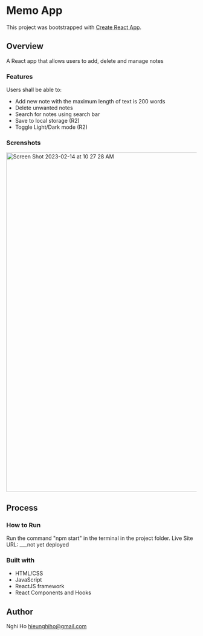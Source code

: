 # Memo App

This project was bootstrapped with [Create React App](https://github.com/facebook/create-react-app).

## Overview
A React app that allows users to add, delete and manage notes

### Features
Users shall be able to:
- Add new note with the maximum length of text is 200 words
- Delete unwanted notes
- Search for notes using search bar
- Save to local storage (R2)
- Toggle Light/Dark mode (R2)

### Screnshots
<img width="898" alt="Screen Shot 2023-02-14 at 10 27 28 AM" src="https://user-images.githubusercontent.com/118095364/218798771-61b882bb-1edc-42e9-a581-922cc82bb49e.png">


## Process
### How to Run
Run the command "npm start" in the terminal in the project folder.
Live Site URL: ___not yet deployed


### Built with
- HTML/CSS
- JavaScript
- ReactJS framework
- React Components and Hooks

## Author
Nghi Ho
hieunghiho@gmail.com
